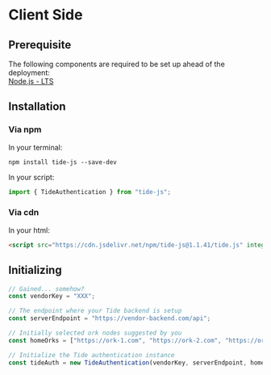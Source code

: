 # Client Side

## Prerequisite

The following components are required to be set up ahead of the deployment:  
[Node.js - LTS](https://nodejs.org/en/download/ "node.js Download")

## Installation

### Via npm

In your terminal:

```
npm install tide-js --save-dev
```

In your script:

```javascript
import { TideAuthentication } from "tide-js";
```

### Via cdn

In your html:

```html
<script src="https://cdn.jsdelivr.net/npm/tide-js@1.1.41/tide.js" integrity="sha384-t1dfEweZzkkhi8Dbn3scWF5FlxPR/U/tXzXzztilLgp9veHzMaUFfQKHg1cp3Txw" crossorigin="anonymous"></script>
```

## Initializing

```javascript
// Gained... somehow?
const vendorKey = "XXX";

// The endpoint where your Tide backend is setup
const serverEndpoint = "https://vendor-backend.com/api";

// Initially selected ork nodes suggested by you
const homeOrks = ["https://ork-1.com", "https://ork-2.com", "https://ork-3.com"];

// Initialize the Tide authentication instance
const tideAuth = new TideAuthentication(vendorKey, serverEndpoint, homeOrks);
```

